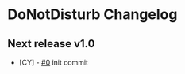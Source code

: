 # DoNotDisturb Changelog

<!--
Changelog Format
- [your name] [#issue number](link) {issue title}

NOTE: all lowercase
-->

## Next release v1.0

- [CY] - [#0]() init commit

